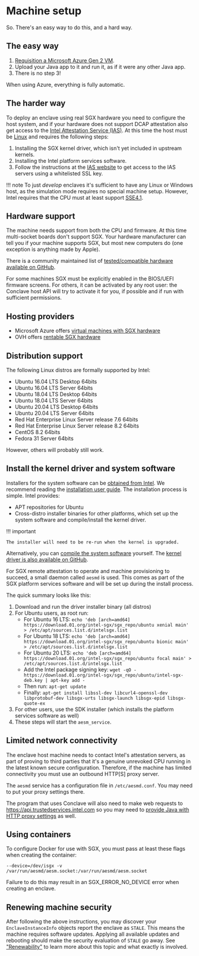 # Machine setup

So. There's an easy way to do this, and a hard way.

## The easy way

1. [Requisition a Microsoft Azure Gen 2 VM](azure.md).
1. Upload your Java app to it and run it, as if it were any other Java app.
1. There is no step 3!

When using Azure, everything is fully automatic.

## The harder way

To deploy an enclave using real SGX hardware you need to configure the host system, and if your hardware
does not support DCAP attestation also get access to the [Intel Attestation Service (IAS)](ias.md). At this time
the host must be [Linux](system-requirements.md#linux-distros-and-versions) and requires the following steps:

1. Installing the SGX kernel driver, which isn't yet included in upstream kernels.
2. Installing the Intel platform services software.
3. Follow the instructions at the [IAS website](https://api.portal.trustedservices.intel.com/EPID-attestation) to get
   access to the IAS servers using a whitelisted SSL key.

!!! note
    To just *develop* enclaves it's sufficient to have any Linux or Windows host, as the simulation mode requires no 
    special machine setup. However, Intel requires that the CPU must at least support [SSE4.1](https://en.wikipedia.org/wiki/SSE4#SSE4.1).

## Hardware support

The machine needs support from both the CPU and firmware. At this time multi-socket boards don't support SGX. Your 
hardware manufacturer can tell you if your machine supports SGX, but most new computers do (one exception is anything 
made by Apple).

There is a community maintained list of [tested/compatible hardware available on GitHub](https://github.com/ayeks/SGX-hardware).

For some machines SGX must be explicitly enabled in the BIOS/UEFI firmware screens. For others, it can be activated
by any root user: the Conclave host API will try to activate it for you, if possible and if run with sufficient
permissions.

## Hosting providers

* Microsoft Azure offers [virtual machines with SGX hardware](https://azure.microsoft.com/en-us/solutions/confidential-compute/)
* OVH offers [rentable SGX hardware](https://www.ovh.com/world/dedicated-servers/software-guard-extensions/)

## Distribution support

The following Linux distros are formally supported by Intel:

* Ubuntu 16.04 LTS Desktop 64bits
* Ubuntu 16.04 LTS Server 64bits
* Ubuntu 18.04 LTS Desktop 64bits
* Ubuntu 18.04 LTS Server 64bits
* Ubuntu 20.04 LTS Desktop 64bits
* Ubuntu 20.04 LTS Server 64bits
* Red Hat Enterprise Linux Server release 7.6 64bits
* Red Hat Enterprise Linux Server release 8.2 64bits
* CentOS 8.2 64bits
* Fedora 31 Server 64bits

However, others will probably still work.

## Install the kernel driver and system software

Installers for the system software can be [obtained from Intel](https://01.org/intel-software-guard-extensions/downloads).
We recommend reading the [installation user guide](https://download.01.org/intel-sgx/sgx-linux/2.13.3/docs/Intel_SGX_Installation_Guide_Linux_2.13.3_Open_Source.pdf).
The installation process is simple. Intel provides:

* APT repositories for Ubuntu
* Cross-distro installer binaries for other platforms, which set up the system software and compile/install the kernel driver.

!!! important

    The installer will need to be re-run when the kernel is upgraded.

Alternatively, you can [compile the system software](https://github.com/intel/linux-sgx/releases/tag/sgx_2.13.3) yourself.
The [kernel driver is also available on GitHub](https://github.com/intel/linux-sgx-driver).

For SGX remote attestation to operate and machine provisioning to succeed, a small daemon called `aesmd` is used. This
comes as part of the SGX platform services software and will be set up during the install process.

The quick summary looks like this:

1. Download and run the driver installer binary (all distros)
2. For Ubuntu users, as root run:
   * For Ubuntu 16 LTS: `echo 'deb [arch=amd64] https://download.01.org/intel-sgx/sgx_repo/ubuntu xenial main' > /etc/apt/sources.list.d/intelsgx.list`
   * For Ubuntu 18 LTS: `echo 'deb [arch=amd64] https://download.01.org/intel-sgx/sgx_repo/ubuntu bionic main' > /etc/apt/sources.list.d/intelsgx.list`
   * For Ubuntu 20 LTS: `echo 'deb [arch=amd64] https://download.01.org/intel-sgx/sgx_repo/ubuntu focal main' > /etc/apt/sources.list.d/intelsgx.list`
   * Add the Intel package signing key: `wget -qO - https://download.01.org/intel-sgx/sgx_repo/ubuntu/intel-sgx-deb.key | apt-key add -`
   * Then run: `apt-get update`
   * Finally: `apt-get install libssl-dev libcurl4-openssl-dev libprotobuf-dev libsgx-urts libsgx-launch libsgx-epid libsgx-quote-ex`
3. For other users, use the SDK installer (which installs the platform services software as well)
4. These steps will start the `aesm_service`. 


## Limited network connectivity

The enclave host machine needs to contact Intel's attestation servers, as part of proving to third parties that it's
a genuine unrevoked CPU running in the latest known secure configuration. Therefore, if the machine has limited
connectivity you must use an outbound HTTP[S] proxy server.

The `aesmd` service has a configuration file in `/etc/aesmd.conf`. You may need to put your proxy settings there.

The program that uses Conclave will also need to make web requests to https://api.trustedservices.intel.com so you
may need to [provide Java with HTTP proxy settings](https://docs.oracle.com/javase/8/docs/technotes/guides/net/proxies.html) 
as well. 
   
## Using containers

To configure Docker for use with SGX, you must pass at least these flags when creating the container: 

`--device=/dev/isgx -v /var/run/aesmd/aesm.socket:/var/run/aesmd/aesm.socket`

Failure to do this may result in an SGX_ERROR_NO_DEVICE error when creating an enclave. 

<!--- TODO: We should offer a machine setup test tool here or use the one from Fortanix -->

## Renewing machine security  

After following the above instructions, you may discover your `EnclaveInstanceInfo` objects report the enclave as 
`STALE`. This means the machine requires software updates. Applying all available updates and
rebooting should make the security evaluation of `STALE` go away. See ["Renewability"](renewability.md) to learn more
about this topic and what exactly is involved.

